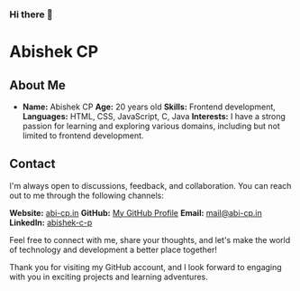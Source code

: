 ### Hi there 👋

# Abishek CP

<!--
**Abi-CP/Abi-CP** is a ✨ _special_ ✨ repository because its `README.md` (this file) appears on your GitHub profile.

Here are some ideas to get you started:

- 🔭 I’m currently working on ...
- 🌱 I’m currently learning ...
- 👯 I’m looking to collaborate on ...
- 🤔 I’m looking for help with ...
- 💬 Ask me about ...
- 📫 How to reach me: ...
- 😄 Pronouns: ...
- ⚡ Fun fact: ...
-->
## About Me

- **Name:** Abishek CP
**Age:** 20 years old
**Skills:** Frontend development, 
**Languages:** HTML, CSS, JavaScript, C, Java
**Interests:** I have a strong passion for learning and exploring various domains, including but not limited to frontend development.

## Contact

I'm always open to discussions, feedback, and collaboration. You can reach out to me through the following channels:

**Website:** [abi-cp.in](https://abi-cp.in)
**GitHub:** [My GitHub Profile](https://github.com/Abi-CP)
**Email:** [mail@abi-cp.in](mailto:mail@abi-cp.in)
**LinkedIn:** [abishek-c-p](https://www.linkedin.com/in/abishek-c-p)

Feel free to connect with me, share your thoughts, and let's make the world of technology and development a better place together!

Thank you for visiting my GitHub account, and I look forward to engaging with you in exciting projects and learning adventures.
